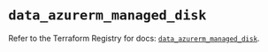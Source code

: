 # `data_azurerm_managed_disk`

Refer to the Terraform Registry for docs: [`data_azurerm_managed_disk`](https://registry.terraform.io/providers/hashicorp/azurerm/4.45.1/docs/data-sources/managed_disk).
